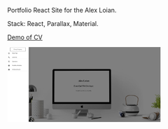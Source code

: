 
Portfolio React Site for the Alex Loian.

Stack: React, Parallax, Material.


[Demo of CV](https://alexloian.com)


<img src="./1.png" width="350">


